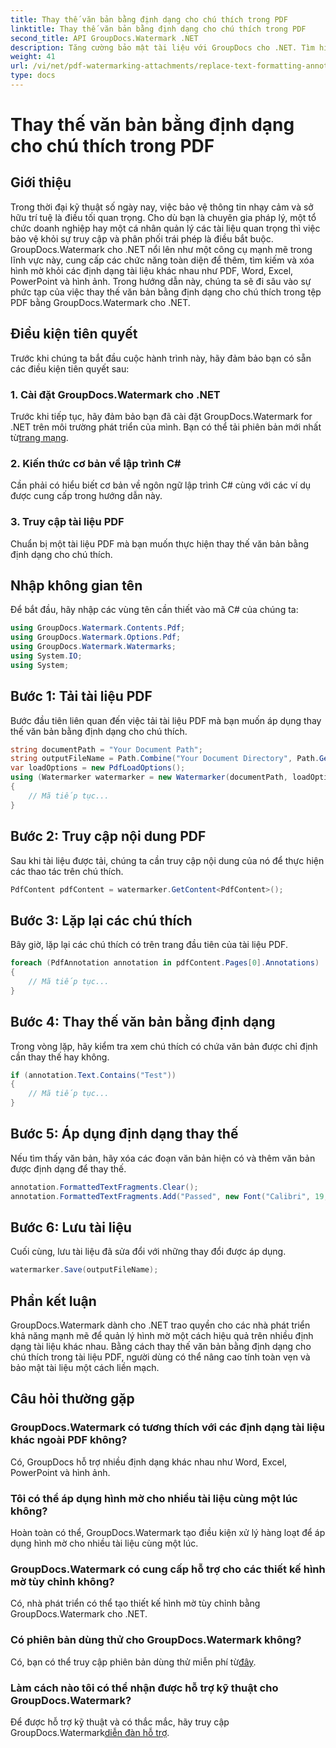 ```yaml
---
title: Thay thế văn bản bằng định dạng cho chú thích trong PDF
linktitle: Thay thế văn bản bằng định dạng cho chú thích trong PDF
second_title: API GroupDocs.Watermark .NET
description: Tăng cường bảo mật tài liệu với GroupDocs cho .NET. Tìm hiểu cách thay thế văn bản bằng định dạng cho chú thích trong tệp PDF một cách dễ dàng.
weight: 41
url: /vi/net/pdf-watermarking-attachments/replace-text-formatting-annotation-pdf/
type: docs
---
```

# Thay thế văn bản bằng định dạng cho chú thích trong PDF

## Giới thiệu
Trong thời đại kỹ thuật số ngày nay, việc bảo vệ thông tin nhạy cảm và sở hữu trí tuệ là điều tối quan trọng. Cho dù bạn là chuyên gia pháp lý, một tổ chức doanh nghiệp hay một cá nhân quản lý các tài liệu quan trọng thì việc bảo vệ khỏi sự truy cập và phân phối trái phép là điều bắt buộc. GroupDocs.Watermark cho .NET nổi lên như một công cụ mạnh mẽ trong lĩnh vực này, cung cấp các chức năng toàn diện để thêm, tìm kiếm và xóa hình mờ khỏi các định dạng tài liệu khác nhau như PDF, Word, Excel, PowerPoint và hình ảnh. Trong hướng dẫn này, chúng ta sẽ đi sâu vào sự phức tạp của việc thay thế văn bản bằng định dạng cho chú thích trong tệp PDF bằng GroupDocs.Watermark cho .NET.
## Điều kiện tiên quyết
Trước khi chúng ta bắt đầu cuộc hành trình này, hãy đảm bảo bạn có sẵn các điều kiện tiên quyết sau:
### 1. Cài đặt GroupDocs.Watermark cho .NET
 Trước khi tiếp tục, hãy đảm bảo bạn đã cài đặt GroupDocs.Watermark for .NET trên môi trường phát triển của mình. Bạn có thể tải phiên bản mới nhất từ[trang mạng](https://releases.groupdocs.com/Watermark/net/).
### 2. Kiến thức cơ bản về lập trình C#
Cần phải có hiểu biết cơ bản về ngôn ngữ lập trình C# cùng với các ví dụ được cung cấp trong hướng dẫn này.
### 3. Truy cập tài liệu PDF
Chuẩn bị một tài liệu PDF mà bạn muốn thực hiện thay thế văn bản bằng định dạng cho chú thích.

## Nhập không gian tên
Để bắt đầu, hãy nhập các vùng tên cần thiết vào mã C# của chúng ta:
```csharp
using GroupDocs.Watermark.Contents.Pdf;
using GroupDocs.Watermark.Options.Pdf;
using GroupDocs.Watermark.Watermarks;
using System.IO;
using System;
```
## Bước 1: Tải tài liệu PDF
Bước đầu tiên liên quan đến việc tải tài liệu PDF mà bạn muốn áp dụng thay thế văn bản bằng định dạng cho chú thích.
```csharp
string documentPath = "Your Document Path";
string outputFileName = Path.Combine("Your Document Directory", Path.GetFileName(documentPath));
var loadOptions = new PdfLoadOptions();
using (Watermarker watermarker = new Watermarker(documentPath, loadOptions))
{
    // Mã tiếp tục...
}
```
## Bước 2: Truy cập nội dung PDF
Sau khi tài liệu được tải, chúng ta cần truy cập nội dung của nó để thực hiện các thao tác trên chú thích.
```csharp
PdfContent pdfContent = watermarker.GetContent<PdfContent>();
```
## Bước 3: Lặp lại các chú thích
Bây giờ, lặp lại các chú thích có trên trang đầu tiên của tài liệu PDF.
```csharp
foreach (PdfAnnotation annotation in pdfContent.Pages[0].Annotations)
{
    // Mã tiếp tục...
}
```
## Bước 4: Thay thế văn bản bằng định dạng
Trong vòng lặp, hãy kiểm tra xem chú thích có chứa văn bản được chỉ định cần thay thế hay không.
```csharp
if (annotation.Text.Contains("Test"))
{
    // Mã tiếp tục...
}
```
## Bước 5: Áp dụng định dạng thay thế
Nếu tìm thấy văn bản, hãy xóa các đoạn văn bản hiện có và thêm văn bản được định dạng để thay thế.
```csharp
annotation.FormattedTextFragments.Clear();
annotation.FormattedTextFragments.Add("Passed", new Font("Calibri", 19, FontStyle.Bold), Color.Red, Color.Aqua);
```
## Bước 6: Lưu tài liệu
Cuối cùng, lưu tài liệu đã sửa đổi với những thay đổi được áp dụng.
```csharp
watermarker.Save(outputFileName);
```

## Phần kết luận
GroupDocs.Watermark dành cho .NET trao quyền cho các nhà phát triển khả năng mạnh mẽ để quản lý hình mờ một cách hiệu quả trên nhiều định dạng tài liệu khác nhau. Bằng cách thay thế văn bản bằng định dạng cho chú thích trong tài liệu PDF, người dùng có thể nâng cao tính toàn vẹn và bảo mật tài liệu một cách liền mạch.
## Câu hỏi thường gặp
### GroupDocs.Watermark có tương thích với các định dạng tài liệu khác ngoài PDF không?
Có, GroupDocs hỗ trợ nhiều định dạng khác nhau như Word, Excel, PowerPoint và hình ảnh.
### Tôi có thể áp dụng hình mờ cho nhiều tài liệu cùng một lúc không?
Hoàn toàn có thể, GroupDocs.Watermark tạo điều kiện xử lý hàng loạt để áp dụng hình mờ cho nhiều tài liệu cùng một lúc.
### GroupDocs.Watermark có cung cấp hỗ trợ cho các thiết kế hình mờ tùy chỉnh không?
Có, nhà phát triển có thể tạo thiết kế hình mờ tùy chỉnh bằng GroupDocs.Watermark cho .NET.
### Có phiên bản dùng thử cho GroupDocs.Watermark không?
 Có, bạn có thể truy cập phiên bản dùng thử miễn phí từ[đây](https://releases.groupdocs.com/).
### Làm cách nào tôi có thể nhận được hỗ trợ kỹ thuật cho GroupDocs.Watermark?
 Để được hỗ trợ kỹ thuật và có thắc mắc, hãy truy cập GroupDocs.Watermark[diễn đàn hỗ trợ](https://forum.groupdocs.com/c/watermark/19).